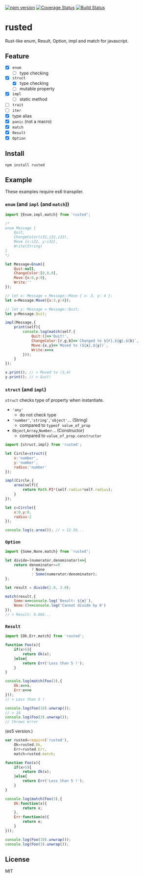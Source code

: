 [![npm version](https://badge.fury.io/js/rusted.svg)](https://badge.fury.io/js/rusted)
[![Coverage Status](https://coveralls.io/repos/github/pocka/rusted/badge.svg?branch=master)](https://coveralls.io/github/pocka/rusted?branch=master)
[![Build Status](https://travis-ci.org/pocka/rusted.svg?branch=master)](https://travis-ci.org/pocka/rusted)

# rusted

Rust-like enum, Result, Option, impl and match for javascript.

## Feature
- [x] `enum`
	+ [ ] type checking
- [x] `struct`
	+ [x] type checking
	+ [ ] mutable property
- [x] `impl`
	- [ ] static method
- [ ] `trait`
- [ ] `iter`
- [x] type alias
- [x] `panic` (not a macro)
- [x] `match`
- [x] `Result`
- [x] `Option`

## Install
```
npm install rusted
```

## Example
These examples require es6 transpiler.

### `enum` (and `impl` (and `match`))
```javascript
import {Enum,impl,match} from 'rusted';

/*
enum Message {
	Quit,
	ChangeColor(i32,i32,i32),
	Move {x:i32, y:i32},
	Write(String)
}
*/

let Message=Enum({
	Quit:null,
	ChangeColor:[0,0,0],
	Move:{x:0,y:0},
	Write:''
});

// let x: Message = Message::Move { x: 3, y: 4 };
let x=Message.Move({x:3,y:4});

// let y: Message = Message::Quit;
let y=Message.Quit;

impl(Message,{
	print(self){
		console.log(match(self,{
			Quit:()=>'Quit!',
			ChangeColor:[r,g,b]=>`Changed to ${r},${g},${b}`,
			Move:{x,y}=>`Moved to (${x},${y})`,
			Write:x=>x
		}));
	}
});

x.print(); // > Moved to (3,4)
y.print(); // > Quit!
```

### `struct` (and `impl`)
`struct` checks type of property when instantiate.

+ `'any'`
	- do not check type
+ `'number'`,`'string'`,`'object'`... (String)
	- compared to `typeof value_of_prop`
+ `Object`,`Array`,`Number`... (Constructor)
	- compared to `value_of_prop.constructor`

```javascript
import {struct,impl} from 'rusted';

let Circle=struct({
	x:'number',
	y:'number',
	radius:'number'
});

impl(Circle,{
	area(self){
		return Math.PI*(self.radius*self.radius);
	}
});

let c=Circle({
	x:0,y:0,
	radius:2
});

console.log(c.area()); // > 12.56...
```

### `Option`
```javascript
import {Some,None,match} from 'rusted';

let divide=(numerator,denominator)=>{
	return denominator==0
			? None
			: Some(numerator/denominator);
};

let result = divide(2.0, 3.0);

match(result,{
	Some:x=>console.log(`Result: ${x}`),
	None:()=>console.log('Cannot divide by 0')
});
// > Result: 0.666...
```

### `Result`
```javascript
import {Ok,Err,match} from 'rusted';

function Foo(x){
	if(x>5){
		return Ok(x);
	}else{
		return Err('Less than 5 !');
	}
}

console.log(match(Foo(3),{
	Ok:x=>x,
	Err:e=>e
}));
// > Less than 5 !

console.log(Foo(10).unwrap());
// > 10
console.log(Foo(3).unwrap());
// throws error

```

(es5 version.)

```javascript
var rusted=require('rusted'),
	Ok=rusted.Ok,
	Err=rusted.Err,
	match=rusted.match;

function Foo(x){
	if(x>5){
		return Ok(x);
	}else{
		return Err('Less than 5 !');
	}
}

console.log(match(Foo(3),{
	Ok:function(x){
		return x;
	},
	Err:function(e){
		return e;
	}
}));

console.log(Foo(10).unwrap());
console.log(Foo(3).unwrap());
```

## License
MIT
